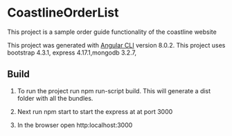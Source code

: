 # CoastlineOrderList

This project is a sample order guide functionality of the coastline website

This project was generated with [Angular CLI](https://github.com/angular/angular-cli) version 8.0.2.
This project uses bootstrap 4.3.1, express 4.17.1,mongodb 3.2.7,
   
## Build

1. To run the project run npm run-script build. 
This will generate a dist folder with all the bundles.

2. Next run npm start to start the express at at port 3000

3. In the browser open http:localhost:3000
